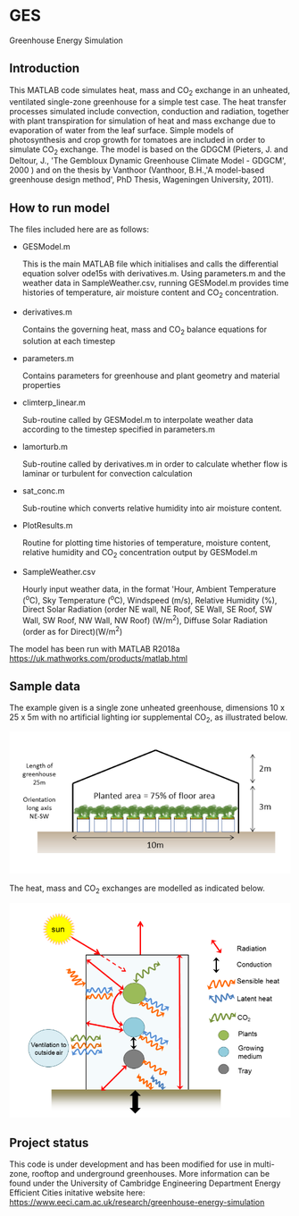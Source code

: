 # GES
Greenhouse Energy Simulation

## Introduction
This MATLAB code simulates heat, mass and CO<sub>2</sub> exchange in an unheated, ventilated single-zone greenhouse for a simple test case.  The heat transfer processes simulated include convection, conduction and radiation, together with plant transpiration for simulation of heat and mass exchange due to evaporation of water from the leaf surface.  Simple models of photosynthesis and crop growth for tomatoes are included in order to simulate CO<sub>2</sub> exchange.  The model is based on the GDGCM (Pieters, J. and Deltour, J., 'The Gembloux Dynamic Greenhouse Climate Model - GDGCM', 2000 ) and on the thesis by Vanthoor (Vanthoor, B.H.,'A model-based greenhouse design method', PhD Thesis, Wageningen University, 2011).

## How to run model
The files included here are as follows:

* GESModel.m   

  This is the main MATLAB file which initialises and calls the differential equation solver ode15s with derivatives.m.  Using parameters.m and the weather data in SampleWeather.csv, running GESModel.m provides time histories of temperature, air moisture content and CO<sub>2</sub> concentration. 

* derivatives.m

  Contains the governing heat, mass and CO<sub>2</sub> balance equations for solution at each timestep
  
* parameters.m

  Contains parameters for greenhouse and plant geometry and material properties 

* climterp_linear.m

  Sub-routine called by GESModel.m to interpolate weather data according to the timestep specified in parameters.m

* lamorturb.m

  Sub-routine called by derivatives.m in order to calculate whether flow is laminar or turbulent for convection calculation

* sat_conc.m

  Sub-routine which converts relative humidity into air moisture content.

* PlotResults.m

  Routine for plotting time histories of temperature, moisture content, relative humidity and CO<sub>2</sub> concentration output by GESModel.m

* SampleWeather.csv

  Hourly input weather data, in the format 'Hour, Ambient Temperature (<sup>o</sup>C), Sky Temperature (<sup>o</sup>C), Windspeed (m/s), Relative Humidity (%), Direct Solar Radiation (order NE wall, NE Roof, SE Wall, SE Roof, SW Wall, SW Roof, NW Wall, NW Roof) (W/m<sup>2</sup>), Diffuse Solar Radiation (order as for Direct)(W/m<sup>2</sup>)
  
The model has been run with MATLAB R2018a https://uk.mathworks.com/products/matlab.html
 
## Sample data
The example given is a single zone unheated greenhouse, dimensions 10 x 25 x 5m with no artificial lighting ior supplemental CO<sub>2</sub>, as illustrated below.
  
![picture alt](./images/Greenhouse.png "Example Greenhouse Layout")

The heat, mass and CO<sub>2</sub> exchanges are modelled as indicated below.

![picture alt](./images/balance.png "Heat, Mass and CO<sub>2</sub> exchange")


 ## Project status
 
 This code is under development and has been modified for use in multi-zone, rooftop and underground greenhouses.  More information can be found under the University of Cambridge Engineering Department Energy Efficient Cities initative website here: https://www.eeci.cam.ac.uk/research/greenhouse-energy-simulation
 
